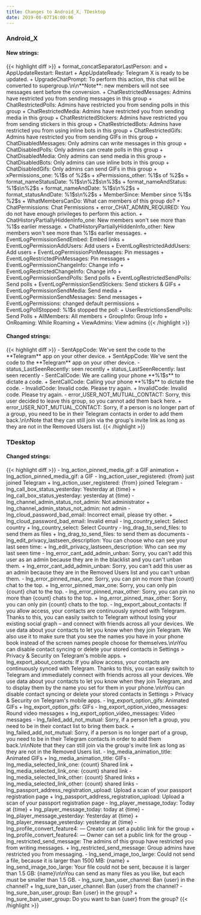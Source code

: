 ```yaml
---
title: Changes to Android_X, TDesktop
date: 2019-08-07T16:00:06
---
```

<h3>Android_X</h3>
<h4>New strings:</h4>
{{< highlight diff >}}
+ format_concatSeparatorLastPerson:  and 
+ AppUpdateRestart: Restart
+ AppUpdateReady: Telegram X is ready to be updated.
+ UpgradeChatPrompt: To perform this action, this chat will be converted to supergroup.\n\n**Note**: new members will not see messages sent before the conversion.
+ ChatRestrictedMessages: Admins have restricted you from sending messages in this group
+ ChatRestrictedPolls: Admins have restricted you from sending polls in this group
+ ChatRestrictedMedia: Admins have restricted you from sending media in this group
+ ChatRestrictedStickers: Admins have restricted you from sending stickers in this group
+ ChatRestrictedBots: Admins have restricted you from using inline bots in this group
+ ChatRestrictedGifs: Admins have restricted you from sending GIFs in this group
+ ChatDisabledMessages: Only admins can write messages in this group
+ ChatDisabledPolls: Only admins can create polls in this group
+ ChatDisabledMedia: Only admins can send media in this group
+ ChatDisabledBots: Only admins can use inline bots in this group
+ ChatDisabledGifs: Only admins can send GIFs in this group
+ xPermissions_one: %1$s of %2$s
+ xPermissions_other: %1$s of %2$s
+ format_nameStatusDate: %1$s\n%2$s\n%3$s
+ format_nameAndStatus: %1$s\n%2$s
+ format_nameAndDate: %1$s\n%2$s
+ format_statusAndDate: %1$s\n%2$s
+ MemberSince: Member since %1$s %2$s
+ WhatMembersCanDo: What can members of this group do?
+ ChatPermissions: Chat Permissions
+ error_CHAT_ADMIN_REQUIRED: You do not have enough privileges to perform this action.
+ ChatHistoryPartiallyHiddenInfo_one: New members won't see more than %1$s earlier message.
+ ChatHistoryPartiallyHiddenInfo_other: New members won't see more than %1$s earlier messages.
+ EventLogPermissionSendEmbed: Embed links
+ EventLogPermissionAddUsers: Add users
+ EventLogRestrictedAddUsers: Add users
+ EventLogPermissionPinMessages: Pin messages
+ EventLogRestrictedPinMessages: Pin messages
+ EventLogPermissionChangeInfo: Change info
+ EventLogRestrictedChangeInfo: Change info
+ EventLogPermissionSendPolls: Send polls
+ EventLogRestrictedSendPolls: Send polls
+ EventLogPermissionSendStickers: Send stickers & GIFs
+ EventLogPermissionSendMedia: Send media
+ EventLogPermissionSendMessages: Send messages
+ EventLogPermissions: changed default permissions
+ EventLogPollStopped: %1$s stopped the poll:
+ UserRestrictionsSendPolls: Send Polls
+ AllMembers: All members
+ GroupInfo: Group Info
+ OnRoaming: While Roaming
+ ViewAdmins: View admins
{{< /highlight >}}

<h4>Changed strings:</h4>
{{< highlight diff >}}
- SentAppCode: We've sent the code to the **Telegram** app on your other device.
+ SentAppCode: We've sent the code to the **Telegram** app on your other device.
- status_LastSeenRecently: seen recently
+ status_LastSeenRecently: last seen recently
- SentCallCode: We are calling your phone **%1$s** to dictate a code.
+ SentCallCode: Calling your phone **%1$s** to dictate the code.
- InvalidCode: Invalid code. Please try again.
+ InvalidCode: Invalid code. Please try again.
- error_USER_NOT_MUTUAL_CONTACT: Sorry, this user decided to leave this group, so you cannot add them back here.
+ error_USER_NOT_MUTUAL_CONTACT: Sorry, if a person is no longer part of a group, you need to be in their Telegram contacts in order to add them back.\n\nNote that they can still join via the group's invite link as long as they are not in the Removed Users list.
{{< /highlight >}}
<h3>TDesktop</h3>
<h4>Changed strings:</h4>
{{< highlight diff >}}
- lng_action_pinned_media_gif: a GIF animation
+ lng_action_pinned_media_gif: a GIF
- lng_action_user_registered: {from} just joined Telegram
+ lng_action_user_registered: {from} joined Telegram
- lng_call_box_status_yesterday: Yesterday at {time}
+ lng_call_box_status_yesterday: yesterday at {time}
- lng_channel_admin_status_not_admin: Not administrator
+ lng_channel_admin_status_not_admin: not admin
- lng_cloud_password_bad_email: Incorrect email, please try other.
+ lng_cloud_password_bad_email: Invalid email
- lng_country_select: Select country
+ lng_country_select: Select Country
- lng_drag_to_send_files: to send them as files
+ lng_drag_to_send_files: to send them as documents
- lng_edit_privacy_lastseen_description: You can choose who can see your last seen time:
+ lng_edit_privacy_lastseen_description: Who can see my last seen time
- lng_error_cant_add_admin_unban: Sorry, you can't add this user as an admin because they are in the blacklist and you can't unban them.
+ lng_error_cant_add_admin_unban: Sorry, you can't add this user as an admin because they are in the Removed Users list and you can't unban them.
- lng_error_pinned_max_one: Sorry, you can pin no more than {count} chat to the top.
+ lng_error_pinned_max_one: Sorry, you can only pin {count} chat to the top.
- lng_error_pinned_max_other: Sorry, you can pin no more than {count} chats to the top.
+ lng_error_pinned_max_other: Sorry, you can only pin {count} chats to the top.
- lng_export_about_contacts: If you allow access, your contacts are continuously synced with Telegram. Thanks to this, you can easily switch to Telegram without losing your existing social graph – and connect with friends across all your devices. We use data about your contacts to let you know when they join Telegram. We also use it to make sure that you see the names you have in your phone book instead of the screen names people choose for themselves.\n\nYou can disable contact syncing or delete your stored contacts in Settings > Privacy & Security on Telegram's mobile apps.
+ lng_export_about_contacts: If you allow access, your contacts are continuously synced with Telegram. Thanks to this, you can easily switch to Telegram and immediately connect with friends across all your devices. We use data about your contacts to let you know when they join Telegram, and to display them by the name you set for them in your phone.\n\nYou can disable contact syncing or delete your stored contacts in Settings > Privacy & Security on Telegram's mobile apps.
- lng_export_option_gifs: Animated GIFs
+ lng_export_option_gifs: GIFs
- lng_export_option_video_messages: Round video messages
+ lng_export_option_video_messages: Video messages
- lng_failed_add_not_mutual: Sorry, if a person left a group, you need to be in their contact list to bring them back.
+ lng_failed_add_not_mutual: Sorry, if a person is no longer part of a group, you need to be in their Telegram contacts in order to add them back.\n\nNote that they can still join via the group's invite link as long as they are not in the Removed Users list.
- lng_media_animation_title: Animated GIFs
+ lng_media_animation_title: GIFs
- lng_media_selected_link_one: {count} Shared link
+ lng_media_selected_link_one: {count} shared link
- lng_media_selected_link_other: {count} Shared links
+ lng_media_selected_link_other: {count} shared links
- lng_passport_address_registration_upload: Upload a scan of your passport registration page
+ lng_passport_address_registration_upload: Upload a scan of your passport registration page
- lng_player_message_today: Today at {time}
+ lng_player_message_today: today at {time}
- lng_player_message_yesterday: Yesterday at {time}
+ lng_player_message_yesterday: yesterday at {time}
- lng_profile_convert_feature4: — Creator can set a public link for the group
+ lng_profile_convert_feature4: — Owner can set a public link for the group
- lng_restricted_send_message: The admins of this group have restricted you from writing messages.
+ lng_restricted_send_message: Group admins have restricted you from messaging.
- lng_send_image_too_large: Could not send a file, because it is larger than 1500 MB: {name}
+ lng_send_image_too_large: Your file could not be sent, because it is larger than 1.5 GB: {name}\n\nYou can send as many files as you like, but each must be smaller than 1.5 GB.
- lng_sure_ban_user_channel: Ban {user} in the channel?
+ lng_sure_ban_user_channel: Ban {user} from the channel?
- lng_sure_ban_user_group: Ban {user} in the group?
+ lng_sure_ban_user_group: Do you want to ban {user} from the group?
{{< /highlight >}}

